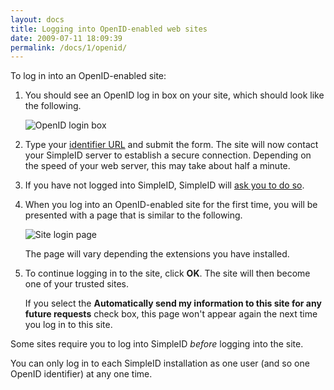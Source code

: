 ```yaml
---
layout: docs
title: Logging into OpenID-enabled web sites
date: 2009-07-11 18:09:39
permalink: /docs/1/openid/
---
```


To log in into an OpenID-enabled site:

1. You should see an OpenID log in box on your site, which should look like the following.

    ![OpenID login box](/docs/1/openid-login-box.png)

2. Type your [identifier URL](/docs/1/identity) and submit the form.  The site will now contact your SimpleID server to establish a secure connection.  Depending on the speed of your web server, this may take about half a minute.

3. If you have not logged into SimpleID, SimpleID will [ask you to do so](/docs/1/login).

4. When you log into an OpenID-enabled site for the first time, you will be presented with a page that is similar to the following.

    ![Site login page](/docs/1/rp.png)

    The page will vary depending the extensions you have installed.

5. To continue logging in to the site, click **OK**.  The site will then become one of your trusted sites.

    If you select the **Automatically send my information to this site for any future requests** check box, this page won't appear again the next time you log in to this site.

<div class="note">

Some sites require you to log into SimpleID *before* logging into the site.

</div>

<div class="note warning">You can only log in to each SimpleID installation as one user (and so one OpenID identifier) at any one time.</div>
